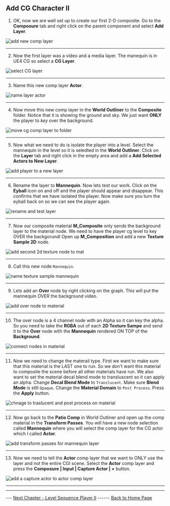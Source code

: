 ## Add CG Character II

1.  OK, now we are well set up to create our first 2-D composite.  Go to the **Composure** tab and right click on the parent component and select **Add Layer**.

![add new comp layer](../images/addNewCompLayer.jpg)

***

2. Now the first layer was a video and a media layer.  The manequin is in UE4 CG so select a **CG Layer**.

![select CG layer](../images/selectCGLayer.jpg)

***

3.  Name this new comp layer **Actor**.

![name layer actor](../images/nameActor.jpg)

***

4. Now move this new comp layer in the **World Outliner** to the **Composite** folder.  Notice that it is showing the ground and sky.  We just want **ONLY** the player to *key* over the background.

![move cg comp layer to folder](../images/cgLayerInGame.jpg)

***


5. Now what we need to do is isolate the player into a level.  Select the mannequin in the level so it is seledted in the **World Outliner**.  Click on the **Layer** tab and right click in the empty area and add a **Add Selected Actors to New Layer**.

![add player to a new layer](../images/addPlayerToLayer.jpg)

***

6. Rename the layer to **Mannequin**.  Now lets test our work. Click on the **Eyball** icon on and off and the player should appear and disappear.  This confirms that we have isolated the player.  Now make sure you turn the eyball back on so we can see the player again.

![rename and test layer](../images/testLayer.jpg)

***

7.  Now our composite material **M_Composite** only sends the background layer to the material node.  We need to have the player cg level to key OVER the backgorundl  Open up **M_Composition** and add a new **Texture Sample 2D** node.

![add second 2d texture node to mat](../images/addCGMatCompLayer.jpg)

***

8. Call this new node `Mannequin`.

![name texture sample mannequin](../images/callItMannequin.jpg)

***

9. Lets add an **Over** node by right clicking on the graph.  This will put the mannequin OVER the background video.

![add over node to material](../images/overNode.jpg)

***


10. The over node is a 4 channel node with an Alpha so it can key the alpha.  So you need to take the **RGBA** out of each **2D Texture Sampe** and send it to the **Over** node with the **Mannequin** rendered ON TOP of the **Background**.

![connect nodes in material](../images/connectOverNodes.jpg)

***

11. Now we need to change the materail type.  First we want to make sure that this material is the LAST one to run.  So we don't want this material to composite the scene before all other materials have run.  We also want to set the material decal blend mode to transluscent so it can apply an alpha.  Change **Decal Blend Mode** to `Translucent`.  Make sure **Blend Mode** is still `Opaque`.  Change the **Material Domain** to `Post Process`. Press the **Apply** button.

![chnage to traslucent and post process on material](../images/translucentPostMaterial.jpg)

***

12. Now go back to the **Patio Comp** in World Outliner and open up the comp material in the **Transform Passes**.  You will have a new node selection called **Mannequin** where you will select the comp layer for the CG actor which I called **Actor**.

![add transform passes for mannequin layer](../images/SelectCompLayer.jpg)

***

13. Now we need to tell the **Actor** comp layer that we want to ONLY use the layer and not the entire CGI scene.  Select the **Actor** comp layer and press the **Composure | Input | Capture Actor | +** button.

![add a capture actor to actor comp layer](../images/captureActors.jpg)

***












***

--- [Next Chapter - Level Sequence Player II](../cg_character_ii/README.md) ------ [Back to Home Page](../README.md)